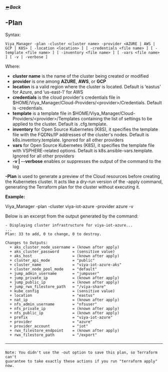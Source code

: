 ##### [&#11013;](../../README.md) Back
## -Plan

Syntax:
```
Viya_Manager -plan -cluster <cluster name> -provider <AZURE | AWS | GCP | K8S> [ -location <location> ] [ -credentials <file name> ] [ -template <file name> ] [ -inventory <file name> ] [ -vars <file name> ] [ -v | -verbose ]
```
Where:
>>>
 - **cluster name** is the name of the cluster being created or modified
 - **provider** is one among **AZURE**, **AWS**, or **GCP**
 - **location** is a valid region where the cluster is located. Default is ‘eastus’ for Azure, and ‘us-east-1’ for AWS
 - **credentials** is the cloud provider's credentials file in $HOME/Viya_Manager/Cloud-Providers/\<provider\>/Credentials. Default is <provider>-credentials.
 - **template** is a template file in $HOME/Viya_Manager/Cloud-Providers/\<provider\>/Templates containing the list of settings to be applied to the cluster. Default is <provider>.cfg.template.
 - **inventory** for Open Source Kubernetes (K8S), it specifies the template file with the FQDNs/IP addresses of the cluster's nodes. Default is k8s.inventory.template. Ignored for all other providers
 - **vars** for Open Source Kubernetes (K8S), it specifies the template file with VSPHERE-related options. Default is k8s.ansible-vars.template. Ignored for all other providers
 - **-v | --verbose** enables or suppresses the output of the command to the log
>>>
**-Plan** is used to generate a preview of the Cloud resources before creating the Kubernetes cluster. It acts like a dry-run version of the -apply command, generating the Terraform plan for the cluster without executing it.

**Example:**

Viya_Manager -plan -cluster viya-iot-azure -provider azure -v

Below is an excerpt from the output generated by the command:
```
- Displaying cluster infrastructure for viya-iot-azure...
...
Plan: 33 to add, 0 to change, 0 to destroy.

Changes to Outputs:
  + aks_cluster_node_username = (known after apply)
  + aks_cluster_password      = (sensitive value)
  + aks_host                  = (known after apply)
  + cluster_api_mode          = "public"
  + cluster_name              = "viya-iot-azure-aks"
  + cluster_node_pool_mode    = "default"
  + jump_admin_username       = "jumpuser"
  + jump_private_ip           = (known after apply)
  + jump_public_ip            = (known after apply)
  + jump_rwx_filestore_path   = "/viya-share"
  + kube_config               = (sensitive value)
  + location                  = "eastus"
  + nat_ip                    = (known after apply)
  + nfs_admin_username        = "nfsuser"
  + nfs_private_ip            = (known after apply)
  + nfs_public_ip             = (known after apply)
  + prefix                    = "viya-iot-azure"
  + provider                  = "azure"
  + provider_account          = "iot"
  + rwx_filestore_endpoint    = (known after apply)
  + rwx_filestore_path        = "/export"

─────────────────────────────────────────────────────────────────────────────

Note: You didn't use the -out option to save this plan, so Terraform can't
guarantee to take exactly these actions if you run "terraform apply" now.
```

